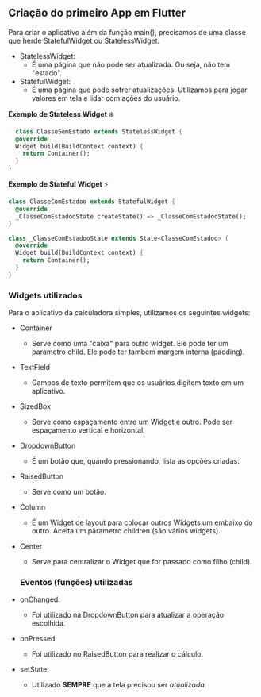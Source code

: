 ## Criação do primeiro App em Flutter

Para criar o aplicativo além da função main(), precisamos de uma classe que herde StatefulWidget ou StatelessWidget.
- StatelessWidget:
  - É uma página que não pode ser atualizada. Ou seja, não tem "estado".
- StatefulWidget:
  - É uma página que pode sofrer atualizações. Utilizamos para jogar valores em tela e lidar com ações do usuário.
  
**Exemplo de Stateless Widget** :snowflake:
```dart
  class ClasseSemEstado extends StatelessWidget {
  @override
  Widget build(BuildContext context) {
    return Container();
  }
}
```
  
**Exemplo de Stateful Widget** :zap:
  
```dart
class ClasseComEstadoo extends StatefulWidget {
  @override
  _ClasseComEstadooState createState() => _ClasseComEstadooState();
}

class _ClasseComEstadooState extends State<ClasseComEstadoo> {
  @override
  Widget build(BuildContext context) {
    return Container();
  }
}  
```
### Widgets utilizados

Para o aplicativo da calculadora simples, utilizamos os seguintes widgets:
- Container
  - Serve como uma "caixa" para outro widget. Ele pode ter um parametro child. Ele pode ter tambem margem interna (padding).
- TextField
  - Campos de texto permitem que os usuários digitem texto em um aplicativo.
- SizedBox
  - Serve como espaçamento entre um Widget e outro. Pode ser espaçamento vertical e horizontal.
- DropdownButton
  - É um botão que, quando pressionando, lista as opções criadas.
- RaisedButton
  - Serve como um botão.
- Column
  - É um Widget de layout para colocar outros Widgets um embaixo do outro. Aceita um pârametro children (são vários widgets).
- Center
  - Serve para centralizar o Widget que for passado como filho (child).
  
  ### Eventos (funções) utilizadas 
  
- onChanged:
  - Foi utilizado na DropdownButton para atualizar a operação escolhida.
- onPressed:
  - Foi utilizado no RaisedButton para realizar o cálculo.
- setState:
  - Utilizado **SEMPRE** que a tela precisou ser *atualizada*
